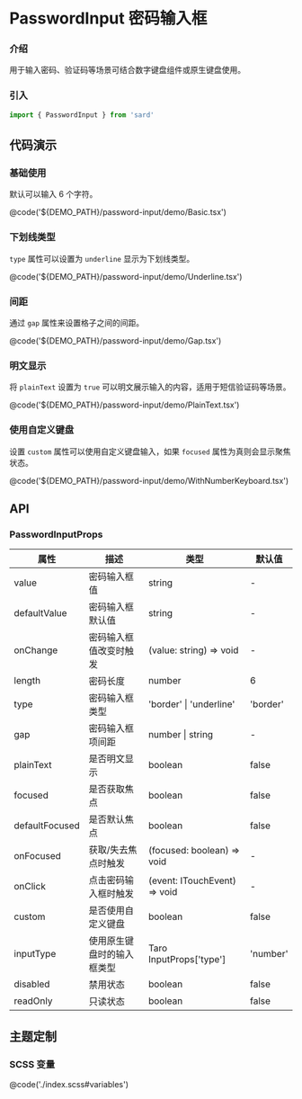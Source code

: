 # PasswordInput 密码输入框

### 介绍

用于输入密码、验证码等场景可结合数字键盘组件或原生键盘使用。

### 引入

```ts
import { PasswordInput } from 'sard'
```

## 代码演示

### 基础使用

默认可以输入 6 个字符。

@code('${DEMO_PATH}/password-input/demo/Basic.tsx')

### 下划线类型

`type` 属性可以设置为 `underline` 显示为下划线类型。

@code('${DEMO_PATH}/password-input/demo/Underline.tsx')

### 间距

通过 `gap` 属性来设置格子之间的间距。

@code('${DEMO_PATH}/password-input/demo/Gap.tsx')

### 明文显示

将 `plainText` 设置为 `true` 可以明文展示输入的内容，适用于短信验证码等场景。

@code('${DEMO_PATH}/password-input/demo/PlainText.tsx')

### 使用自定义键盘

设置 `custom` 属性可以使用自定义键盘输入，如果 `focused` 属性为真则会显示聚焦状态。

@code('${DEMO_PATH}/password-input/demo/WithNumberKeyboard.tsx')

## API

### PasswordInputProps

| 属性           | 描述                       | 类型                         | 默认值   |
| -------------- | -------------------------- | ---------------------------- | -------- |
| value          | 密码输入框值               | string                       | -        |
| defaultValue   | 密码输入框默认值           | string                       | -        |
| onChange       | 密码输入框值改变时触发     | (value: string) => void      | -        |
| length         | 密码长度                   | number                       | 6        |
| type           | 密码输入框类型             | 'border' \| 'underline'      | 'border' |
| gap            | 密码输入框项间距           | number \| string             | -        |
| plainText      | 是否明文显示               | boolean                      | false    |
| focused        | 是否获取焦点               | boolean                      | false    |
| defaultFocused | 是否默认焦点               | boolean                      | false    |
| onFocused      | 获取/失去焦点时触发        | (focused: boolean) => void   | -        |
| onClick        | 点击密码输入框时触发       | (event: ITouchEvent) => void | -        |
| custom         | 是否使用自定义键盘         | boolean                      | false    |
| inputType      | 使用原生键盘时的输入框类型 | Taro InputProps['type']      | 'number' |
| disabled       | 禁用状态                   | boolean                      | false    |
| readOnly       | 只读状态                   | boolean                      | false    |

## 主题定制

### SCSS 变量

@code('./index.scss#variables')
